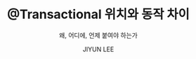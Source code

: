 ---
order: 19
layout: post
title: "@Transactional 위치와 동작 차이"
subtitle: "왜, 어디에, 언제 붙여야 하는가"
tag: Lesson Learned
type: lesson-learned
blog: true
text: true
author: JIYUN LEE
post-header: true
header-img: img/01_1.png
next-link: "../spring-cloud-netflix/"
prev-link: "../transaction-and-lock/"
---